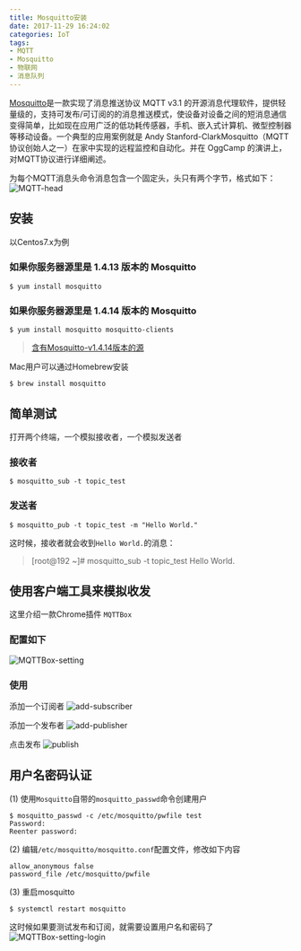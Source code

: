 ```yaml
---
title: Mosquitto安装
date: 2017-11-29 16:24:02
categories: IoT
tags:
- MQTT
- Mosquitto
- 物联网
- 消息队列
---
```


[Mosquitto](https://baike.baidu.com/item/mosquitto)是一款实现了消息推送协议 MQTT v3.1 的开源消息代理软件，提供轻量级的，支持可发布/可订阅的的消息推送模式，使设备对设备之间的短消息通信变得简单，比如现在应用广泛的低功耗传感器，手机、嵌入式计算机、微型控制器等移动设备。一个典型的应用案例就是 Andy Stanford-ClarkMosquitto（MQTT协议创始人之一）在家中实现的远程监控和自动化。并在 OggCamp 的演讲上，对MQTT协议进行详细阐述。

为每个MQTT消息头命令消息包含一个固定头，头只有两个字节，格式如下：
![MQTT-head](http://upload-images.jianshu.io/upload_images/2196419-e37a07c5eb9c558a.png?imageMogr2/auto-orient/strip%7CimageView2/2/w/700)

## 安装

以Centos7.x为例

### 如果你服务器源里是 1.4.13 版本的 Mosquitto

~~~Shell
$ yum install mosquitto
~~~

### 如果你服务器源里是 1.4.14 版本的 Mosquitto

~~~Shell
$ yum install mosquitto mosquitto-clients
~~~

> [含有Mosquitto-v1.4.14版本的源](http://download.opensuse.org/repositories/home:/oojah:/mqtt/CentOS_CentOS-7/home:oojah:mqtt.repo)

Mac用户可以通过Homebrew安装

~~~Shell
$ brew install mosquitto
~~~

## 简单测试

打开两个终端，一个模拟接收者，一个模拟发送者

### 接收者

~~~Shell
$ mosquitto_sub -t topic_test
~~~

### 发送者

~~~Shell
$ mosquitto_pub -t topic_test -m "Hello World."
~~~

这时候，接收者就会收到`Hello World.`的消息：

> [root@192 ~]# mosquitto_sub -t topic_test
> Hello World.

## 使用客户端工具来模拟收发

这里介绍一款Chrome插件 `MQTTBox`

### 配置如下
![MQTTBox-setting](http://7xsk2b.com1.z0.glb.clouddn.com/image/mqttbox_setting.png)

### 使用

添加一个订阅者
![add-subscriber](http://7xsk2b.com1.z0.glb.clouddn.com/image/add_subscriber.png)

添加一个发布者
![add-publisher](http://7xsk2b.com1.z0.glb.clouddn.com/image/add_publisher.png)

点击发布
![publish](http://7xsk2b.com1.z0.glb.clouddn.com/image/mqttbox_publish.png)

## 用户名密码认证

(1) 使用`Mosquitto`自带的`mosquitto_passwd`命令创建用户

~~~Shell
$ mosquitto_passwd -c /etc/mosquitto/pwfile test
Password:
Reenter password:
~~~

(2) 编辑`/etc/mosquitto/mosquitto.conf`配置文件，修改如下内容

~~~
allow_anonymous false
password_file /etc/mosquitto/pwfile
~~~

(3) 重启mosquitto

~~~Shell
$ systemctl restart mosquitto
~~~

这时候如果要测试发布和订阅，就需要设置用户名和密码了
![MQTTBox-setting-login](http://7xsk2b.com1.z0.glb.clouddn.com/image/mqttbox_setting_login.png)


